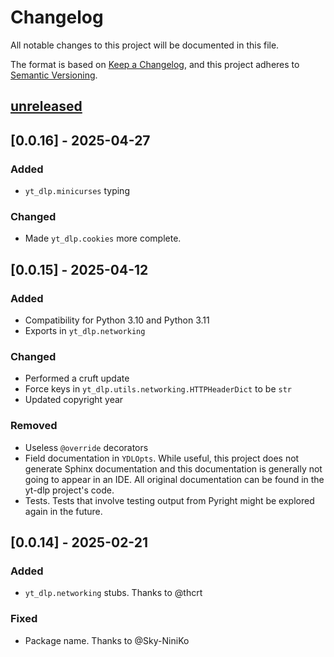 <!-- markdownlint-configure-file {"MD024": { "siblings_only": true } } -->

# Changelog

All notable changes to this project will be documented in this file.

The format is based on [Keep a Changelog](https://keepachangelog.com/en/1.0.0/),
and this project adheres to
[Semantic Versioning](https://semver.org/spec/v2.0.0.html).

## [unreleased]

## [0.0.16] - 2025-04-27

### Added

- `yt_dlp.minicurses` typing

### Changed

- Made `yt_dlp.cookies` more complete.

## [0.0.15] - 2025-04-12

### Added

- Compatibility for Python 3.10 and Python 3.11
- Exports in `yt_dlp.networking`

### Changed

- Performed a cruft update
- Force keys in `yt_dlp.utils.networking.HTTPHeaderDict` to be `str`
- Updated copyright year

### Removed

- Useless `@override` decorators
- Field documentation in `YDLOpts`. While useful, this project does not generate Sphinx
  documentation and this documentation is generally not going to appear in an IDE. All original
  documentation can be found in the yt-dlp project's code.
- Tests. Tests that involve testing output from Pyright might be explored again in the future.

## [0.0.14] - 2025-02-21

### Added

- `yt_dlp.networking` stubs. Thanks to @thcrt

### Fixed

- Package name. Thanks to @Sky-NiniKo

[unreleased]: https://github.com/Tatsh/yt-dlp-types/compare/v0.0.16...HEAD
